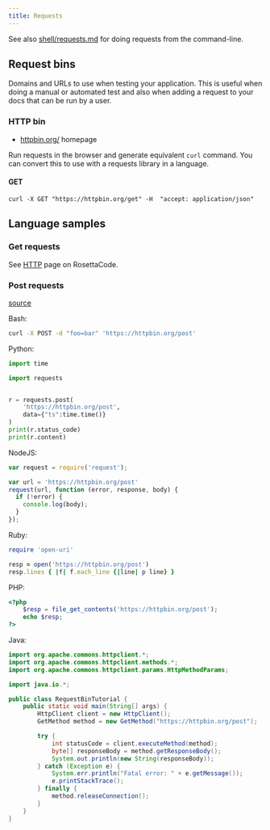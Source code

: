 ```yaml
---
title: Requests
---
```


See also [shell/requests.md](shell/requests.md) for doing requests from the command-line.


## Request bins

Domains and URLs to use when testing your application. This is useful when doing a manual or automated test and also when adding a request to your docs that can be run by a user.


### HTTP bin

- [httpbin.org/](https://httpbin.org/) homepage

Run requests in the browser and generate equivalent `curl` command. You can convert this to use with a requests library in a language.

#### GET

```
curl -X GET "https://httpbin.org/get" -H  "accept: application/json"
```

## Language samples

### Get requests

See [HTTP](https://www.rosettacode.org/wiki/HTTP) page on RosettaCode.

### Post requests

[source](http://requestbin.net/)

Bash:

```sh
curl -X POST -d "foo=bar" 'https://httpbin.org/post'
```

Python:

```python
import time

import requests


r = requests.post(
    'https://httpbin.org/post',
    data={"ts":time.time()}
)
print(r.status_code)
print(r.content)
```

NodeJS:

```javascript
var request = require('request');

var url = 'https://httpbin.org/post'
request(url, function (error, response, body) {
  if (!error) {
    console.log(body);
  }
});
```

Ruby:

```ruby
require 'open-uri'

resp = open('https://httpbin.org/post')
resp.lines { |f| f.each_line {|line| p line} }
```

PHP:

```php
<?php
    $resp = file_get_contents('https://httpbin.org/post');
    echo $resp;
?>
```

Java:

```java
import org.apache.commons.httpclient.*;
import org.apache.commons.httpclient.methods.*;
import org.apache.commons.httpclient.params.HttpMethodParams;

import java.io.*;

public class RequestBinTutorial {
    public static void main(String[] args) {
        HttpClient client = new HttpClient();
        GetMethod method = new GetMethod("https://httpbin.org/post");

        try {
            int statusCode = client.executeMethod(method);
            byte[] responseBody = method.getResponseBody();
            System.out.println(new String(responseBody));
        } catch (Exception e) {
            System.err.println("Fatal error: " + e.getMessage());
            e.printStackTrace();
        } finally {
            method.releaseConnection();
        }
    }
}
```
